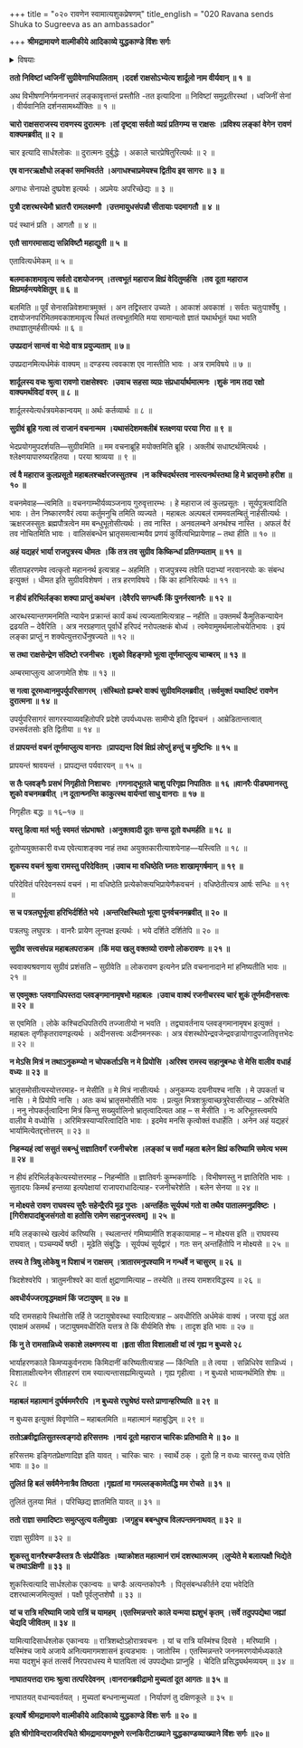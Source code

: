 +++
title = "०२० रावणेन स्वामात्यशुकप्रेषणम्"
title_english = "020 Ravana sends Shuka to Sugreeva as an ambassador"

+++
**श्रीमद्रामायणे वाल्मीकीये आदिकाव्ये युद्धकाण्डे विंशः सर्गः**


<details><summary>विषयाः</summary>

रावणचोदनयासागरोत्तरतीरमेत्य रामादिवृत्तान्तावगमनपूर्वकं लङ्कांपुनरागते नशार्दूलनाम्नाचारेणशवणे रामवृत्तान्तनिवेदनम् ॥ १ ॥ रावणप्रेषितेनपक्षिरूपधारिणाशुकनाम्नाराक्षसते नान्तरिक्षस्थेनैवसता सुग्रावे रावणसंदेशनिवेदनम् ॥ २ ॥ गगन मुद्गत्तैर्वानरैर्भूप्रापणपूर्वकंपीडितेनशुकेन स्वप्रार्थित रामनियोगात्तैर्विमोक्षणे पुनरन्तरिक्षमेत्यसुग्रीवंप्रति संदेशप्रार्थनम् ॥ ३ ॥ शुकंप्रतिसुग्रीवेणरावणे रामापराधात्पुत्रमित्रादिभिस्सहमारणप्रतिज्ञानरूपप्रतिसंदेश निवेदनचोदना ॥ ४ ॥ अङ्गदेन शुकेदूतत्व निषेधेनचारत्वसमर्थने वानरैः पुनर्ग्रहणेनबन्धनपूर्वकं तत्पीडनम् ॥५॥ शुकप्रार्थितेनरामेण तेभ्यस्तनिवारणम् ॥ ६॥

</details>


**ततो निविष्टां ध्वजिनीं सुग्रीवेणाभिपालिताम्** **।ददर्श राक्षसोऽभ्येत्य शार्दूलो नाम वीर्यवान् ॥ १** **॥**

अथ विभीषणनिर्गमनानन्तरं लङ्कावृत्तान्तं प्रस्तौति -तत इत्यादिना ॥ निविष्टां समुद्रतीरस्थां । ध्वजिनीं सेनां । वीर्यवानिति दर्शनसामर्थ्योक्तिः ॥ १ ॥

**चारो राक्षसराजस्य रावणस्य दुरात्मनः** **।तां दृष्ट्वा सर्वतो व्यग्रं प्रतिगम्य स राक्षसः** **।प्रविश्य लङ्कां** **वेगेन** **रावणं** **वाक्यमब्रवीत् ॥ २ ॥**

चार इत्यादि सार्धश्लोकः ॥ दुरात्मनः दुर्बुद्धेः । अकाले चारप्रेषितुरित्यर्थः ॥ २ ॥

**एष वानरऋक्षौघो लङ्कां समभिवर्तते** **।अगाधश्चाप्रमेयश्च द्वितीय इव सागरः ॥ ३ ॥**

अगाधः सेनापक्षे दुष्प्रवेश इत्यर्थः । अप्रमेयः अपरिच्छेद्यः ॥ ३ ॥

**पुत्रौ दशरथस्येमौ भ्रातरौ रामलक्ष्मणौ** **।उत्तमायुधसंपन्नौ सीतायाः पदमागतौ ॥ ४ ॥**

पदं स्थानं प्रति । आगतौ ॥ ४ ॥

**एतौ सागरमासाद्य सन्निविष्टौ महाद्युती ॥ ५ ॥**

एतावित्यर्धमेकम् ॥ ५ ॥

**बलमाकाशमावृत्य सर्वतो दशयोजनम्** **।तत्त्वभूतं महाराज क्षिप्रं वेदितुमर्हसि** **।तव** **दूता महाराज क्षिप्रमर्हन्त्यवेक्षितुम् ॥ ६ ॥**

बलमिति ॥ पूर्वं सेनासन्निवेशमात्रमुक्तं । अन तद्विस्तार उच्यते । आकाशं अवकाशं । सर्वतः चतुःपार्श्वेषु । दशयोजनपरिमितमवकाशमावृत्य स्थितं तत्त्वभूतमिति मया सामान्यतो ज्ञातं यथार्थभूतं यथा भवति तथाज्ञातुमर्हसीत्यर्थः ॥ ६ ॥

**उपप्रदानं सान्त्वं वा भेदो वात्र प्रयुज्यताम् ॥ ७॥**

उपप्रदानमित्यर्धमेकं वाक्यम् ॥ दण्डस्य त्ववकाश एव नास्तीति भावः । अत्र रामविषये ॥ ७ ॥

**शार्दूलस्य वचः श्रुत्वा रावणो राक्षसेश्वरः** **।उवाच सहसा व्यग्रः संप्रधार्यार्थमात्मनः** **।शुकं नाम तदा रक्षो वाक्यमर्थविदां वरम् ॥ ८ ॥**

शार्दूलस्येत्यर्धत्रयमेकान्वयम् ॥ अर्थः कर्तव्यार्थः ॥ ८ ॥

**सुग्रीवं ब्रूहि गत्वा त्वं राजानं वचनान्मम** **।यथासंदेशमक्लीबं** **श्लक्ष्णया परया गिरा ॥ ९ ॥**

भेदप्रयोगमुपदर्शयति—सुग्रीवमिति ॥ मम वचनाब्रूहि मयोक्तमिति ब्रूहि । अक्लीबं सधाष्टर्थमित्यर्थः । श्लेक्ष्णयापारुष्यरहितया । परया श्राव्यया ॥ ९ ॥

**त्वं वै महाराज कुलप्रसूतो महाबलश्चर्क्षरजस्सुतश्च** **।न कश्चिदर्थस्तव नास्त्यनर्थस्तथा हि मे भ्रातृसमो हरीश ॥ १० ॥**

वचनमेवाह—त्वमिति ॥ वचनगाम्भीर्यव्यञ्जनाय गुरुवृत्तारम्भः । हे महाराज त्वं कुलप्रसूतः । सूर्यपुत्रत्वादिति भावः । तेन निष्कारणवैरं त्वया कर्तुमनुचि तमिति व्यज्यते । महाबलः अल्पबलं राममवलम्बितुं नार्हसीत्यर्थः । ऋक्षरजस्सुतः ब्रह्मपौत्रत्वेन मम बन्धुभूतोसीत्यर्थः । तव नास्ति । अनवलम्बने अनर्थश्च नास्ति । अफलं वैरं तव नोचितमिति भावः । वालिसंबन्धेन भ्रातृसमत्वान्मयैव प्रणयं कुर्वित्यभिप्रायेणाह – तथा हीति ॥ १० ॥

**अहं यद्यहरं भार्या राजपुत्रस्य धीमतः** **।किं तत्र तव सुग्रीव किष्किन्धां प्रतिगम्यताम् ॥ ११ ॥**

सीतापहरणमेव त्वत्कृतो महाननर्थ इत्यत्राह – अहमिति । राजपुत्रस्य तवेति पदाभ्यां नरवानरयोः कः संबन्ध इत्युक्तं । धीमत इति सुग्रीवविशेषणं । तत्र हरणविषये । किं का हानिरित्यर्थः ॥ ११ ॥

**न हीयं हरिभिर्लङ्का शक्या प्राप्तुं कथंचन** **।देवैरपि सगन्धर्वैः किं पुनर्नरवानरैः ॥ १२ ॥**

आरब्धस्यान्तगमनमिति न्यायेन प्रक्रान्तं कार्यं कथं त्यज्यतामित्यत्राह – नहीति ॥ उक्तमर्थं कैमुतिकन्यायेन द्रढयति – देवैरिति । अत्र नरग्रहणात् पूर्वार्धे हरिपदं नरोपलक्षकं बोध्यं । त्वमेवामुमर्थमालोचयेतिभावः । इयं लङ्का प्राप्तुं न शक्येत्युत्तरार्धेनुषज्यते ॥ १२ ॥

**स तथा राक्षसेन्द्रेण संदिष्टो रजनीचरः** **।शुको विहङ्गमो भूत्वा तूर्णमाप्लुत्य चाम्बरम् ॥ १३ ॥**

अम्बरमाप्लुत्य आजगामेति शेषः ॥ १३ ॥

**स गत्वा दूरमध्वानमुपर्युपरिसागरम्** **।संस्थितो ह्यम्बरे वाक्यं सुग्रीवमिदमब्रवीत्** **।सर्वमुक्तं यथादिष्टं रावणेन दुरात्मना ॥ १४ ॥**

उपर्युपरिसागरं सागरस्याव्यवहितोपरि प्रदेशे उपर्यध्यधसः सामीप्ये इति द्विवचनं । आम्रेडितान्तत्वात् उभसर्वतसोः इति द्वितीया ॥ १४ ॥

**तं प्रापयन्तं वचनं तूर्णमाप्लुत्य वानराः** **।प्रापद्यन्त दिवं क्षिप्रं लोप्तुं हन्तुं च मुष्टिभिः ॥ १५ ॥**

प्रापयन्तं श्रावयन्तं । प्रापद्यन्त पर्यवारयन् ॥ १५ ॥

**स तैः प्लवङ्गैः प्रसभं निगृहीतो निशाचरः** **।गगनाद्भूतले चाशु परिगृह्य निपातितः ॥ १६ ॥वानरैः पीड्यमानस्तु शुको वचनमब्रवीत्** **।न दूतान्घ्नन्ति** **काकुत्स्थ वार्यन्तां साधु वानराः ॥ १७ ॥**

निगृहीतः बद्धः ॥ १६–१७ ॥

**यस्तु हित्वा मतं भर्तुः स्वमतं संप्रभाषते** **।अनुक्तवादी दूतः सन्स दूतो वधमर्हति ॥ १८ ॥**

दूतोप्ययुक्तकारी वध्य एवेत्याशङ्क्य नाहं तथा अयुक्तकारीत्याशयेनाह—यस्त्विति ॥ १८ ॥

**शुकस्य वचनं श्रुत्वा रामस्तु परिदेवितम्** **।उवाच मा वधिष्ठेति** **घ्नतः शाखामृगर्षमान् ॥ १९ ॥**

परिदेवितं परिदेवनरूपं वचनं । मा वधिष्ठेति प्रत्येकोक्त्यभिप्रायेणैकवचनं । वधिष्ठेतीत्यत्र आर्षः सन्धिः ॥ १९ ॥

**स च पत्रलघुर्भूत्वा हरिभिर्दर्शिते भये** **।अन्तरिक्षस्थितो भूत्वा पुनर्वचनमब्रवीत् ॥ २० ॥**

पत्रलघुः लघुपत्रः । वानरैः प्रायेण लूनपक्ष इत्यर्थः । भये दर्शिते दर्शितेपि ॥ २० ॥

**सुग्रीव सत्त्वसंपन्न महाबलपराक्रम** **।किं मया खलु वक्तव्यो रावणो लोकरावणः ॥ २१ ॥**

स्ववाक्यश्रवणाय सुग्रीवं प्रशंसति – सुग्रीवेति ॥ लोकरावण इत्यनेन प्रति वचनानादाने मां हनिष्यतीति भावः ॥ २१ ॥

**स एवमुक्तः** **प्लवगाधिपस्तदा प्लवङ्गमानामृषभो महाबलः** **।उवाच वाक्यं रजनीचरस्य चारं शुकं तूर्णमदीनसत्त्वः ॥ २२ ॥**

स एवमिति । लोके कश्चिदधिपतिरपि तज्जातीयो न भवति । तद्व्यावर्तनाय प्लवङ्गमानामृषभ इत्युक्तं । महाबलः तृणीकृतरावणइत्यर्थः । अदीनसत्त्वः अदीनमनस्कः । अत्र वंशस्थोपेन्द्रवजेन्द्रवज्रायोगादुपजातिवृत्तभेदः ॥ २२ ॥



**न मेऽसि मित्रं न तथाऽनुकम्प्यो न चोपकर्ताऽसि न मे प्रियोसि** **।अरिश्व रामस्य सहानुबन्धः से मेसि वालीव वधार्ह वध्यः ॥ २३ ॥**

भ्रातृसमोसीत्यस्योत्तरमाह- न मेसीति ॥ मे मित्रं नासीत्यर्थः । अनुकम्प्यः दयनीयश्च नासि । मे उपकर्ता च नासि । मे प्रियोपि नासि । अतः कथं भ्रातृसमोसीति भावः । प्रत्युत मित्रशत्रुत्वाच्छत्रुरेवासीत्याह – अरिश्चेति । ननु नोपकर्तृत्वादिना मित्रं किन्तु सख्युर्वालिनो भ्रातृत्वादित्यत आह – स मेसीति । नः अरिभूतस्त्वमपि वालीव मे वध्योसि । अरिमित्रस्याप्यरित्वादिति भावः । इदमेव मनसि कृत्वोक्तं वधार्हेति । अनेन अहं यद्यहरं भार्यामित्येतद्दत्तोत्तरम् ॥ २३ ॥

**निहन्म्यहं त्वां ससुतं सबन्धुं सज्ञातिवर्गं** **रजनीचरेश** **।लङ्कां च सर्वां** **महता बलेन क्षिप्रं करिष्यामि समेत्य भस्म** **॥ २४ ॥**

न हीयं हरिभिर्लङ्केत्यस्योत्तरमाह – निहन्मीति ॥ ज्ञातिवर्गः कुम्भकर्णादिः । विभीषणस्तु न ज्ञातिरिति भावः । सुतादयः किमर्थं हन्तव्या इत्यपेक्षायां राजापराधादित्याह- रजनीचरेशेति । बलेन सेनया ॥ २४ ॥

**न मोक्ष्यसे रावण राघवस्य सुरैः सहेन्द्रैरपि मूढ गुप्तः** **।अन्तर्हितः सूर्यपथं गतो वा तथैव पातालमनुप्रविष्टः** **।\[गिरीशपादांबुजसंगतो वा हतोसि रामेण सहानुजस्त्वम्\]** **॥** **२५ ॥**

मयि लङ्कास्थे खल्वेवं करिष्यसि । स्थलान्तरं गमिष्यामीति शङ्कायामाह – न मोक्ष्यस इति ॥ राघवस्य राघवात् । पञ्चम्यर्थे षष्ठी । मूढेति संबुद्धिः । सूर्यपथं सूर्यद्वारं । गतः सन् अन्तर्हितोपि न मोक्ष्यसे ॥ २५ ॥

**तस्य ते त्रिषु लोकेषु न पिशाचं न राक्षसम्** **।त्रातारमनुपश्यामि न गन्धर्वे न चासुरम् ॥ २६ ॥**

त्रिदशेश्वरेपि । त्रातुमनीश्वरे का वार्ता क्षुद्राणामित्याह – तस्येति ॥ तस्य रामशरविद्धस्य ॥ २६ ॥

**अवधीर्यज्जरावृद्धमक्षमं किं जटायुषम् ॥ २७ ॥**

यदि रामसहाये स्थितोसि तर्हि ते जटायुषोवस्था स्यादित्यत्राह – अवधीरिति अर्धमेकं वाक्यं । जरया वृद्धं अत एवाक्षमं असमर्थं । जटायुषमवधीरिति यत्तत्र ते किं वीर्यमिति शेषः । तादृश इति भावः ॥ २७ ॥

**किं नु ते रामसान्निध्ये सकाशे लक्ष्मणस्य वा** **।हृता सीता विशालाक्षी यां त्वं गृह्य न बुध्यसे २८**

भार्याहरणकाले किमप्यकुर्वनरामः किमिदानीं करिष्यतीत्यत्राह — किंन्विति ॥ ते त्वया । सन्निधिरेव सान्निध्यं । विशालाक्षीत्यनेन सीताहरणं राम स्यात्यन्तासह्यमित्युच्यते । गृह्य गृहीत्वा । न बुध्यसे भाव्यनर्थमिति शेषः ॥ २८ ॥

**महाबलं महात्मानं दुर्घर्षममरैरपि** **।न बुध्यसे रघुश्रेष्ठं यस्ते प्राणान्हरिष्यति ॥ २९ ॥**

न बुध्यस इत्युक्तं विवृणोति – महाबलमिति ॥ महात्मानं महाबुद्धिम् ॥ २९ ॥

**ततोऽब्रवीद्वालिसुतस्त्वङ्गदो हरिसत्तमः** **।नायं दूतो महाराज चारिकः प्रतिभाति मे ॥ ३० ॥**

हरिसत्तमः इङ्गितप्रेक्षणादिज्ञ इति यावत् । चारिकः चारः । स्वार्थे ठक् । दूतो हि न वध्यः चारस्तु वध्य एवेति भावः ॥ ३० ॥

**तुलितं हि बलं सर्वमैनेनात्रैव तिष्ठता** **।गृह्यतां मा गमल्लङ्कामेतद्धि मम रोचते ॥ ३१ ॥**

तुलितं तुलया मितं । परिच्छिद्य ज्ञातमिति यावत् ॥ ३१ ॥

**ततो राज्ञा समादिष्टाः समुत्प्लुत्य वलीमुखाः** **।जगृहुच बबन्धुश्च विलपन्तमनाथवत् ॥ ३२ ॥**

राज्ञा सुग्रीवेण ॥ ३२ ॥

**शुकस्तु वानरैश्चण्डैस्तत्र तैः संप्रपीडितः** **।व्याक्रोशत महात्मानं रामं दशरथात्मजम्** **।लुप्येते मे बलात्पक्षौ भिद्येते च तथाऽक्षिणी ॥ ३३ ॥**

शुकस्त्वित्यादि सार्धश्लोक एकान्वयः ॥ चण्डैः अत्यन्तकोपनैः । पितृसंबन्धकीर्तने दया भवेदिति दशरथात्मजमित्युक्तं । पक्षौ पूर्वलुप्तशेषौ ॥ ३३ ॥

**यां च रात्रि मरिष्यामि जाये रात्रिं च यामहम्** **।एतस्मिन्नन्तरे काले यन्मया ह्यशुभं कृतम्** **।सर्वे तदुपपद्येथा जह्यां चेद्यदि जीवितम् ॥ ३४ ॥**

यामित्यादिसार्धश्लोक एकान्वयः ॥ रात्रिशब्दोऽहोरात्रवचनः । यां च रात्रि यस्मिंश्च दिवसे । मरिष्यामि । यस्मिंश्च जाये अजाये अनित्यमागमशासनं इत्यडभावः । जातोस्मि । एतस्मिन्नन्तरे जननमरणयोर्मध्यकाले मया यदशुभं कृतं तत्सर्वं निरपराधस्य मे घातयिता त्वं उपपद्येथाः प्राप्नुहि । चेदिति प्रसिद्ध्यर्थमव्ययम् ॥ ३४ ॥

**नाघातयत्तदा रामः श्रुत्वा तत्परिदेवनम्** **।वानरानब्रवीद्रामो मुच्यतां दूत आगतः ॥ ३५ ॥**

नाघातयत् वधान्यवर्तयत् । मुच्यतां बन्धनान्मुच्यतां । निर्यापणं तु दक्षिणकूले ॥ ३५ ॥

**इत्यार्षे** **श्रीमद्रामायणे वाल्मीकीये आदिकाव्ये युद्धकाण्डे विंशः सर्गः ॥ २० ॥**

**इति श्रीगोविन्दराजविरचिते श्रीमद्रामायणभूषणे रत्नकिरीटाख्याने युद्धकाण्डव्याख्याने विंशः सर्गः ॥२०॥**
